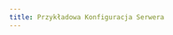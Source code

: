 ```yaml
---
title: Przykładowa Konfiguracja Serwera
---
```

<!-- Że chcemy na architekturze pwr ale jak się nie da to cóż -->
<!-- czemu dużo ramu, dyski ssd + dobry procesor na krypto -->
<!-- fizyczne zalecenia/OS luks encryption -->
